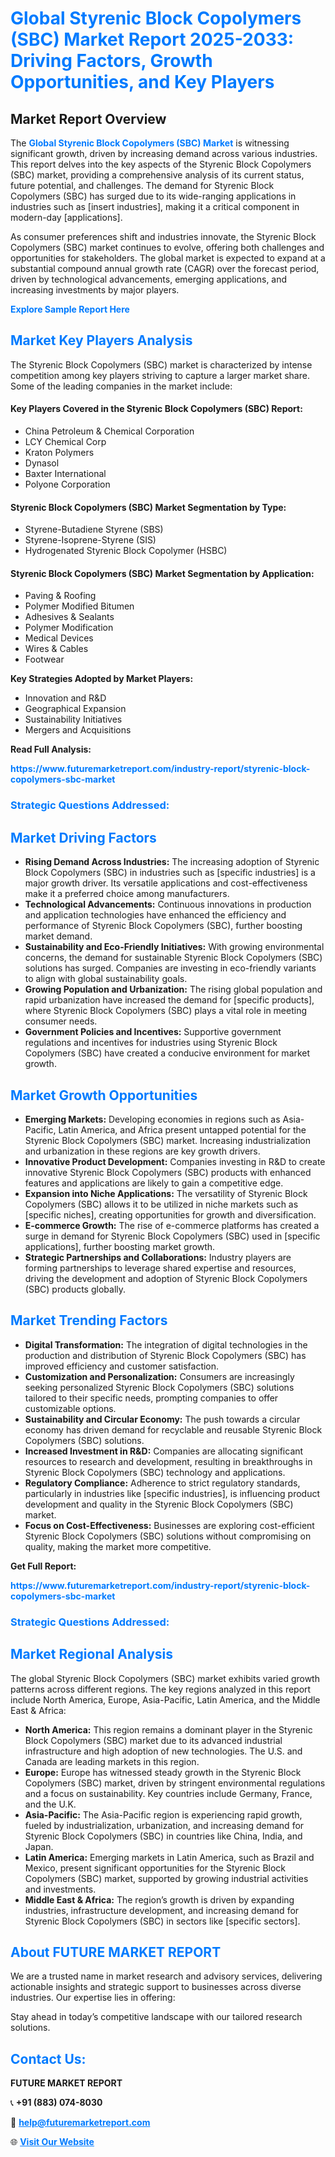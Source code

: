 <h1 style="color: #007BFF;">Global Styrenic Block Copolymers (SBC) Market Report 2025-2033: Driving Factors, Growth Opportunities, and Key Players</h1>

<section id="overview">
<h2>Market Report Overview</h2>
<p>The <a href="https://www.futuremarketreport.com/industry-report/styrenic-block-copolymers-sbc-market" style="color: #007BFF; text-decoration: none;"><strong>Global Styrenic Block Copolymers (SBC) Market</strong></a> is witnessing significant growth, driven by increasing demand across various industries. This report delves into the key aspects of the Styrenic Block Copolymers (SBC) market, providing a comprehensive analysis of its current status, future potential, and challenges. The demand for Styrenic Block Copolymers (SBC) has surged due to its wide-ranging applications in industries such as [insert industries], making it a critical component in modern-day [applications].</p>
<p>As consumer preferences shift and industries innovate, the Styrenic Block Copolymers (SBC) market continues to evolve, offering both challenges and opportunities for stakeholders. The global market is expected to expand at a substantial compound annual growth rate (CAGR) over the forecast period, driven by technological advancements, emerging applications, and increasing investments by major players.</p>
</section>

<section id="overview">
<p><a href="https://www.futuremarketreport.com/request-sample/reportId=97906" style="color: #007BFF; text-decoration: none;"><strong>Explore Sample Report Here</strong></a></p>
</section>

<section id="key-players">
<h2 style="color: #007BFF;">Market Key Players Analysis</h2>
<p>The Styrenic Block Copolymers (SBC) market is characterized by intense competition among key players striving to capture a larger market share. Some of the leading companies in the market include:</p>
<h4>Key Players Covered in the Styrenic Block Copolymers (SBC) Report:</h4>
<ul><li>China Petroleum &amp; Chemical Corporation</li><li>LCY Chemical Corp</li><li>Kraton Polymers</li><li>Dynasol</li><li>Baxter International</li><li>Polyone Corporation</li></ul>
<h4>Styrenic Block Copolymers (SBC) Market Segmentation by Type:</h4>
<ul><li>Styrene-Butadiene Styrene (SBS)</li><li>Styrene-Isoprene-Styrene (SIS)</li><li>Hydrogenated Styrenic Block Copolymer (HSBC)</li></ul>

<h4>Styrenic Block Copolymers (SBC) Market Segmentation by Application:</h4>
<ul><li>Paving &amp; Roofing</li><li>Polymer Modified Bitumen</li><li>Adhesives &amp; Sealants</li><li>Polymer Modification</li><li>Medical Devices</li><li>Wires &amp; Cables</li><li>Footwear</li></ul>
<p><strong>Key Strategies Adopted by Market Players:</strong></p>
<ul>
<li>Innovation and R&D</li>
<li>Geographical Expansion</li>
<li>Sustainability Initiatives</li>
<li>Mergers and Acquisitions</li>
</ul>
</section>

<section>
<p><strong>Read Full Analysis: </strong></p><a href="https://www.futuremarketreport.com/industry-report/styrenic-block-copolymers-sbc-market" style="color: #007BFF; text-decoration: none;"><strong>https://www.futuremarketreport.com/industry-report/styrenic-block-copolymers-sbc-market</strong></a>
<h3 style="color: #007BFF;">Strategic Questions Addressed:</h3>
</section>

<section id="driving-factors">
<h2 style="color: #007BFF;">Market Driving Factors</h2>
<ul>
<li><strong>Rising Demand Across Industries:</strong> The increasing adoption of Styrenic Block Copolymers (SBC) in industries such as [specific industries] is a major growth driver. Its versatile applications and cost-effectiveness make it a preferred choice among manufacturers.</li>
<li><strong>Technological Advancements:</strong> Continuous innovations in production and application technologies have enhanced the efficiency and performance of Styrenic Block Copolymers (SBC), further boosting market demand.</li>
<li><strong>Sustainability and Eco-Friendly Initiatives:</strong> With growing environmental concerns, the demand for sustainable Styrenic Block Copolymers (SBC) solutions has surged. Companies are investing in eco-friendly variants to align with global sustainability goals.</li>
<li><strong>Growing Population and Urbanization:</strong> The rising global population and rapid urbanization have increased the demand for [specific products], where Styrenic Block Copolymers (SBC) plays a vital role in meeting consumer needs.</li>
<li><strong>Government Policies and Incentives:</strong> Supportive government regulations and incentives for industries using Styrenic Block Copolymers (SBC) have created a conducive environment for market growth.</li>
</ul>
</section>

<section id="growth-opportunities">
<h2 style="color: #007BFF;">Market Growth Opportunities</h2>
<ul>
<li><strong>Emerging Markets:</strong> Developing economies in regions such as Asia-Pacific, Latin America, and Africa present untapped potential for the Styrenic Block Copolymers (SBC) market. Increasing industrialization and urbanization in these regions are key growth drivers.</li>
<li><strong>Innovative Product Development:</strong> Companies investing in R&D to create innovative Styrenic Block Copolymers (SBC) products with enhanced features and applications are likely to gain a competitive edge.</li>
<li><strong>Expansion into Niche Applications:</strong> The versatility of Styrenic Block Copolymers (SBC) allows it to be utilized in niche markets such as [specific niches], creating opportunities for growth and diversification.</li>
<li><strong>E-commerce Growth:</strong> The rise of e-commerce platforms has created a surge in demand for Styrenic Block Copolymers (SBC) used in [specific applications], further boosting market growth.</li>
<li><strong>Strategic Partnerships and Collaborations:</strong> Industry players are forming partnerships to leverage shared expertise and resources, driving the development and adoption of Styrenic Block Copolymers (SBC) products globally.</li>
</ul>
</section>

<section id="trending-factors">
<h2 style="color: #007BFF;">Market Trending Factors</h2>
<ul>
<li><strong>Digital Transformation:</strong> The integration of digital technologies in the production and distribution of Styrenic Block Copolymers (SBC) has improved efficiency and customer satisfaction.</li>
<li><strong>Customization and Personalization:</strong> Consumers are increasingly seeking personalized Styrenic Block Copolymers (SBC) solutions tailored to their specific needs, prompting companies to offer customizable options.</li>
<li><strong>Sustainability and Circular Economy:</strong> The push towards a circular economy has driven demand for recyclable and reusable Styrenic Block Copolymers (SBC) solutions.</li>
<li><strong>Increased Investment in R&D:</strong> Companies are allocating significant resources to research and development, resulting in breakthroughs in Styrenic Block Copolymers (SBC) technology and applications.</li>
<li><strong>Regulatory Compliance:</strong> Adherence to strict regulatory standards, particularly in industries like [specific industries], is influencing product development and quality in the Styrenic Block Copolymers (SBC) market.</li>
<li><strong>Focus on Cost-Effectiveness:</strong> Businesses are exploring cost-efficient Styrenic Block Copolymers (SBC) solutions without compromising on quality, making the market more competitive.</li>
</ul>
</section>

<section>
<p><strong>Get Full Report: </strong></p><a href="https://www.futuremarketreport.com/industry-report/styrenic-block-copolymers-sbc-market" style="color: #007BFF; text-decoration: none;"><strong>https://www.futuremarketreport.com/industry-report/styrenic-block-copolymers-sbc-market</strong></a>
<h3 style="color: #007BFF;">Strategic Questions Addressed:</h3>
</section>


<section id="regional-analysis">
<h2 style="color: #007BFF;">Market Regional Analysis</h2>
<p>The global Styrenic Block Copolymers (SBC) market exhibits varied growth patterns across different regions. The key regions analyzed in this report include North America, Europe, Asia-Pacific, Latin America, and the Middle East & Africa:</p>
<ul>
<li><strong>North America:</strong> This region remains a dominant player in the Styrenic Block Copolymers (SBC) market due to its advanced industrial infrastructure and high adoption of new technologies. The U.S. and Canada are leading markets in this region.</li>
<li><strong>Europe:</strong> Europe has witnessed steady growth in the Styrenic Block Copolymers (SBC) market, driven by stringent environmental regulations and a focus on sustainability. Key countries include Germany, France, and the U.K.</li>
<li><strong>Asia-Pacific:</strong> The Asia-Pacific region is experiencing rapid growth, fueled by industrialization, urbanization, and increasing demand for Styrenic Block Copolymers (SBC) in countries like China, India, and Japan.</li>
<li><strong>Latin America:</strong> Emerging markets in Latin America, such as Brazil and Mexico, present significant opportunities for the Styrenic Block Copolymers (SBC) market, supported by growing industrial activities and investments.</li>
<li><strong>Middle East & Africa:</strong> The region’s growth is driven by expanding industries, infrastructure development, and increasing demand for Styrenic Block Copolymers (SBC) in sectors like [specific sectors].</li>
</ul>
</section>

<footer>
<h2 style="color: #007BFF;">About FUTURE MARKET REPORT</h2>
<p>We are a trusted name in market research and advisory services, delivering actionable insights and strategic support to businesses across diverse industries. Our expertise lies in offering:</p>

<p>Stay ahead in today’s competitive landscape with our tailored research solutions.</p>

<h2 style="color: #007BFF;">Contact Us:</h2>
<p><strong>FUTURE MARKET REPORT</strong></p>
<p>📞 <strong>+91 (883) 074-8030</strong></p>
<p>📧 <strong><a href="mailto:help@futuremarketreport.com" style="color: #007BFF;">help@futuremarketreport.com</a></strong></p>
<p>🌐 <strong><a href="https://www.futuremarketreport.com/" style="color: #007BFF;">Visit Our Website</a></strong></p>
</footer>